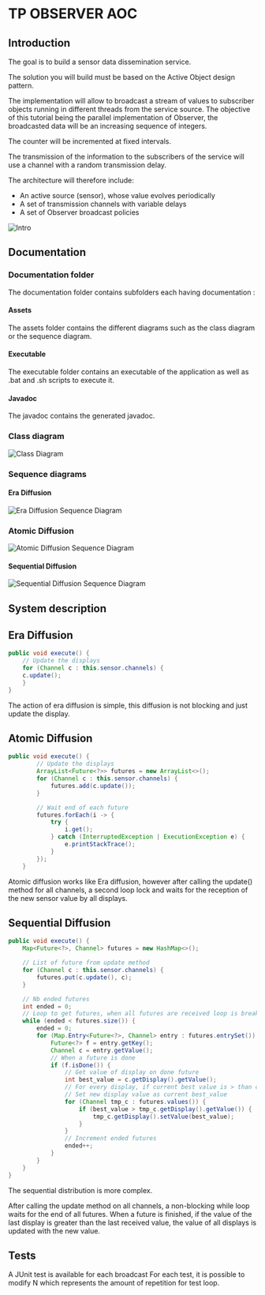# TP OBSERVER AOC

## Introduction
The goal is to build a sensor data dissemination service. 

The solution you will build must be based on the Active Object design pattern.

The implementation will allow to broadcast a stream of values to subscriber objects running in different threads from the service source.
The objective of this tutorial being the parallel implementation of Observer, the broadcasted data will be an increasing sequence of integers.

The counter will be incremented at fixed intervals.

The transmission of the information to the subscribers of the service will use a channel with a random transmission delay.

The architecture will therefore include:
- An active source (sensor), whose value evolves periodically
- A set of transmission channels with variable delays
- A set of Observer broadcast policies

![Intro](documentation/assets/intro.png)

## Documentation

### Documentation folder

The documentation folder contains subfolders each having documentation :

#### Assets
The assets folder contains the different diagrams such as the class diagram or the sequence diagram.

#### Executable
The executable folder contains an executable of the application as well as .bat and .sh scripts to execute it.

#### Javadoc
The javadoc contains the generated javadoc.


### Class diagram

![Class Diagram](documentation/assets/diagram_class.svg)

### Sequence diagrams

#### Era Diffusion
![Era Diffusion Sequence Diagram](documentation/assets/era_sequence_diagram.svg)

### Atomic Diffusion
![Atomic Diffusion Sequence Diagram](documentation/assets/atomic_sequence_diagram.svg)

#### Sequential Diffusion
![Sequential Diffusion Sequence Diagram](documentation/assets/sequential_sequence_diagram.svg)

## System description

## Era Diffusion
```java
public void execute() {
    // Update the displays
    for (Channel c : this.sensor.channels) {
    c.update();
    }
}
```
The action of era diffusion is simple, this diffusion is not blocking and just update the display.

## Atomic Diffusion
```java
public void execute() {
        // Update the displays
        ArrayList<Future<?>> futures = new ArrayList<>();
        for (Channel c : this.sensor.channels) {
            futures.add(c.update());
        }

        // Wait end of each future
        futures.forEach(i -> {
            try {
                i.get();
            } catch (InterruptedException | ExecutionException e) {
                e.printStackTrace();
            }
        });
    }
```

Atomic diffusion works like Era diffusion, however after calling the update() method for all channels, a second loop lock and waits for the reception of the new sensor value by all displays.

## Sequential Diffusion
```java
public void execute() {
    Map<Future<?>, Channel> futures = new HashMap<>();

    // List of future from update method
    for (Channel c : this.sensor.channels) {
        futures.put(c.update(), c);
    }

    // Nb ended futures
    int ended = 0;
    // Loop to get futures, when all futures are received loop is break
    while (ended < futures.size()) {
        ended = 0;
        for (Map.Entry<Future<?>, Channel> entry : futures.entrySet()) {
            Future<?> f = entry.getKey();
            Channel c = entry.getValue();
            // When a future is done
            if (f.isDone()) {
                // Get value of display on done future
                int best_value = c.getDisplay().getValue();
                // For every display, if current best value is > than current
                // Set new display value as current best_value
                for (Channel tmp_c : futures.values()) {
                    if (best_value > tmp_c.getDisplay().getValue()) {
                        tmp_c.getDisplay().setValue(best_value);
                    }
                }
                // Increment ended futures
                ended++;
            }
        }
    }
}
```

The sequential distribution is more complex.

After calling the update method on all channels, a non-blocking while loop waits for the end of all futures.
When a future is finished, if the value of the last display is greater than the last received value, the value of all displays is updated with the new value.

## Tests
A JUnit test is available for each broadcast
For each test, it is possible to modify N which represents the amount of repetition for test loop.

